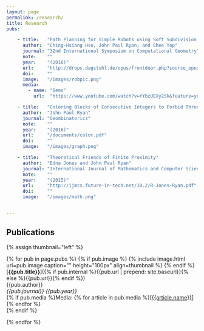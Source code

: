 ```yaml
---
layout: page
permalink: /research/
title: Research
pubs:

    - title:   "Path Planning for Simple Robots using Soft Subdivision Search"
      author:  "Ching-Hsiang Hsu, John Paul Ryan, and Chee Yap"
      journal: "32nd International Symposium on Computational Geometry"
      note:    ""
      year:    "(2016)"
      url:     "http://drops.dagstuhl.de/opus/frontdoor.php?source_opus=5960"
      doi:     ""
      image:   "/images/robpic.png"
      media:
        - name: "Demo"
          url:  "https://www.youtube.com/watch?v=YYbzUEXy2Sk&feature=youtu.be"

    - title:   "Coloring Blocks of Consecutive Integers to Forbid Three Distances"
      author:  "John Paul Ryan"
      journal: "Geombinatorics"
      note:    ""
      year:    "(2016)"
      url:     "/documents/color.pdf"
      doi:     ""
      image:   "/images/graph.png"

    - title:   "Theoretical Friends of Finite Proximity"
      author:  "Edna Jones and John Paul Ryan"
      journal: "International Journal of Mathematics and Computer Science"
      note:    ""
      year:    "(2015)"
      url:     "http://ijmcs.future-in-tech.net/10.2/R-Jones-Ryan.pdf"
      doi:     ""
      image:   "/images/math.png"

   
---
```


## Publications

{% assign thumbnail="left" %}

{% for pub in page.pubs %}
{% if pub.image %}
{% include image.html url=pub.image caption="" height="100px" align=thumbnail %}
{% endif %}
[**{{pub.title}}**]({% if pub.internal %}{{pub.url | prepend: site.baseurl}}{% else %}{{pub.url}}{% endif %})<br />
{{pub.author}}<br />
*{{pub.journal}}*
 *{{pub.year}}* <br />
{% if pub.media %}Media: {% for article in pub.media %}[[{{article.name}}]({{article.url}})]{% endfor %}<br />{% endif %}

{% endfor %}
